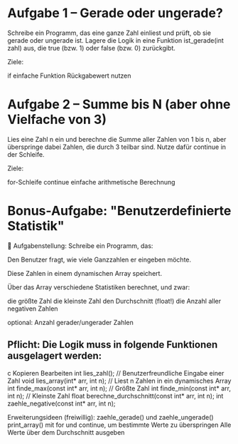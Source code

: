 # Aufgabe 1 – Gerade oder ungerade?

Schreibe ein Programm, das eine ganze Zahl einliest und prüft, ob sie gerade oder ungerade ist.
Lagere die Logik in eine Funktion ist_gerade(int zahl) aus, die true (bzw. 1) oder false (bzw. 0) zurückgibt.

Ziele:

if
einfache Funktion
Rückgabewert nutzen


# Aufgabe 2 – Summe bis N (aber ohne Vielfache von 3)
Lies eine Zahl n ein und berechne die Summe aller Zahlen von 1 bis n, aber überspringe dabei Zahlen, die durch 3 teilbar sind. Nutze dafür continue in der Schleife.

Ziele:

for-Schleife
continue
einfache arithmetische Berechnung


# Bonus-Aufgabe: "Benutzerdefinierte Statistik"
📘 Aufgabenstellung:
Schreibe ein Programm, das:

Den Benutzer fragt, wie viele Ganzzahlen er eingeben möchte.

Diese Zahlen in einem dynamischen Array speichert.

Über das Array verschiedene Statistiken berechnet, und zwar:

die größte Zahl
die kleinste Zahl
den Durchschnitt (float!)
die Anzahl aller negativen Zahlen

optional: Anzahl gerader/ungerader Zahlen

## Pflicht: Die Logik muss in folgende Funktionen ausgelagert werden:
c
Kopieren
Bearbeiten
int lies_zahl();                         // Benutzerfreundliche Eingabe einer Zahl
void lies_array(int* arr, int n);        // Liest n Zahlen in ein dynamisches Array
int finde_max(const int* arr, int n);    // Größte Zahl
int finde_min(const int* arr, int n);    // Kleinste Zahl
float berechne_durchschnitt(const int* arr, int n);
int zaehle_negative(const int* arr, int n);


Erweiterungsideen (freiwillig):
zaehle_gerade() und zaehle_ungerade()
print_array() mit for und continue, um bestimmte Werte zu überspringen
Alle Werte über dem Durchschnitt ausgeben

